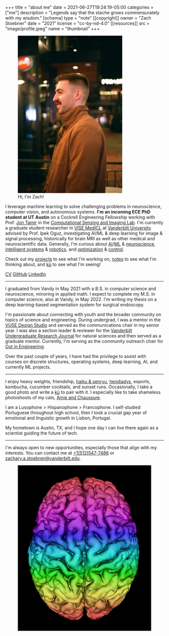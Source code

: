 +++
title = "about me"
date = 2021-06-27T19:24:19-05:00
categories = ["me"]
description = "Legends say that the stache grows commensurately with my wisdom."
[schema]
 type = "note"
[[copyright]]
  owner = "Zach Stoebner"
  date = "2021"
  license = "cc-by-nd-4.0"
[[resources]]
  src = "image/profile.jpeg"
  name = "thumbnail"
+++

<figure>
<img src="image/profile.jpeg" alt="Zach Stoebner, profle, at 5th&Broadway in Nashville, TN" style="height:500px;width:332px;" />
<figcaption>Hi, I'm Zach!</figcaption>
</figure>

I leverage machine learning to solve challenging problems in neuroscience, computer vision, and autonomous systems. <strong>I'm an incoming ECE PhD student at UT Austin</strong> on a Cockrell Engineering Fellowship working with Prof. [Jon Tamir](https://users.ece.utexas.edu/~jtamir/) in the [Computational Sensing and Imaging Lab](https://users.ece.utexas.edu/~jtamir/csilab.html). I'm currently a graduate student researcher in [VISE MedICL](https://www.vanderbilt.edu/vise/visepeople/zachary-stoebner/) at [Vanderbilt University](https://www.vanderbilt.edu) advised by Prof. Ipek Oguz, investigating AI/ML & deep learning for image & signal processing, historically for brain MRI as well as other medical and neuroscientific data. Generally, I'm curious about [AI](/tags/ai)/[ML](/tags/ml) & [neuroscience](/tags/neuro), [intelligent systems](/tags/cps) & [robotics](/tags/robotics), and [optimization](/tags/opt) & [control](/tags/control). 

Check out my [projects](/projects/) to see what I'm working on, [notes](/notes/) to see what I'm thinking about, and [kū](/kus/) to see what I'm seeing!

[CV](/doc/CV.pdf)
[GitHub](https://github.com/zstoebs)
[LinkedIn](https://www.linkedin.com/in/zstoebs/)

<!--more-->

---

I graduated from Vandy in May 2021 with a B.S. in computer science and neuroscience, minoring in applied math. I expect to complete my M.S. in computer science, also at Vandy, in May 2022. I'm writing my thesis on a deep learning-based segmentation system for surgical endoscopy. 

I'm passionate about connecting with youth and the broader community on topics of science and engineering. During undergrad, I was a mentor in the [VUSE Design Studio](https://my.vanderbilt.edu/designstudio/) and served as the communications chair in my senior year. I was also a section leader & reviewer for the [Vanderbilt Undergraduate Research Journal](https://vurj.vanderbilt.edu) for natural sciences and then served as a graduate mentor. Currently, I'm serving as the community outreach chair for [Out in Engineering](https://anchorlink.vanderbilt.edu/organization/outinengineering). 

Over the past couple of years, I have had the privilege to assist with courses on discrete structures, operating systems, deep learning, AI, and currently ML projects. 

---

I enjoy heavy weights, friendship, [haiku & senryu](/kus/), [hendiadys](/notes/hendiadys), esports, kombucha, cucumber cocktails, and sunset runs. Occasionally, I take a good photo and write a [kū](/kus/) to pair with it. I especially like to take shameless photoshoots of my cats, [Amie and Chaussure](/kus/spring-summer-2021). 

I am a Lusophone > Hispanophone > Francophone. I self-studied Portuguese throughout high school, then I took a crucial gap year of emotional and linguistic growth in Lisbon, Portugal. 

My hometown is Austin, TX, and I hope one day I can live there again as a scientist guiding the future of tech. 

---

I'm always open to new opportunities, especially those that align with my interests. You can contact me at [+1(512)547-7486](tel:+15125477486) or zachary.a.stoebner@vanderbilt.edu.

<figure>
<img src="image/rainbow_brain.jpg" alt="A surface mesh with a pixelwise index-based color gradient overlay, visualized with VTK." /> 
</figure>

